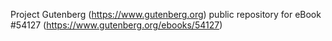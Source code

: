 Project Gutenberg (https://www.gutenberg.org) public repository for
eBook #54127 (https://www.gutenberg.org/ebooks/54127)
